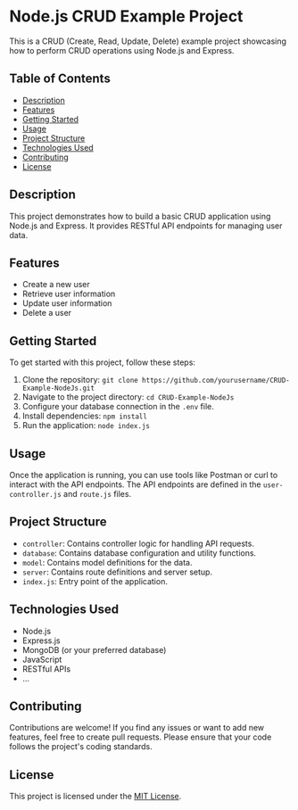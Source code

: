 # Node.js CRUD Example Project

This is a CRUD (Create, Read, Update, Delete) example project showcasing how to perform CRUD operations using Node.js and Express.

## Table of Contents

- [Description](#description)
- [Features](#features)
- [Getting Started](#getting-started)
- [Usage](#usage)
- [Project Structure](#project-structure)
- [Technologies Used](#technologies-used)
- [Contributing](#contributing)
- [License](#license)

## Description

This project demonstrates how to build a basic CRUD application using Node.js and Express. It provides RESTful API endpoints for managing user data.

## Features

- Create a new user
- Retrieve user information
- Update user information
- Delete a user

## Getting Started

To get started with this project, follow these steps:

1. Clone the repository: `git clone https://github.com/yourusername/CRUD-Example-NodeJs.git`
2. Navigate to the project directory: `cd CRUD-Example-NodeJs`
3. Configure your database connection in the `.env` file.
4. Install dependencies: `npm install`
5. Run the application: `node index.js`

## Usage

Once the application is running, you can use tools like Postman or curl to interact with the API endpoints. The API endpoints are defined in the `user-controller.js` and `route.js` files.

## Project Structure

- `controller`: Contains controller logic for handling API requests.
- `database`: Contains database configuration and utility functions.
- `model`: Contains model definitions for the data.
- `server`: Contains route definitions and server setup.
- `index.js`: Entry point of the application.

## Technologies Used

- Node.js
- Express.js
- MongoDB (or your preferred database)
- JavaScript
- RESTful APIs
- ...

## Contributing

Contributions are welcome! If you find any issues or want to add new features, feel free to create pull requests. Please ensure that your code follows the project's coding standards.

## License

This project is licensed under the [MIT License](LICENSE).
